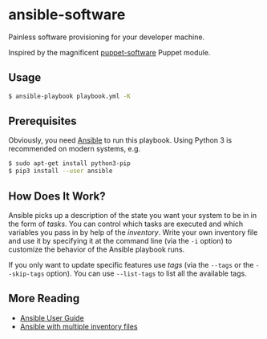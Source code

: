 ansible-software
================

Painless software provisioning for your developer machine.

Inspired by the magnificent [puppet-software](
https://github.com/edestecd/puppet-software) Puppet module.

Usage
-----

```bash
$ ansible-playbook playbook.yml -K
```

Prerequisites
-------------

Obviously, you need [Ansible](
http://docs.ansible.com/ansible/latest/installation_guide/intro_installation.html)
to run this playbook. Using Python 3 is recommended on modern systems, e.g.

```bash
$ sudo apt-get install python3-pip
$ pip3 install --user ansible
```

How Does It Work?
-----------------

Ansible picks up a description of the state you want your system to be in
in the form of _tasks_. You can control which tasks are executed and which
variables you pass in by help of the _inventory_. Write your own inventory
file and use it by specifying it at the command line (via the `-i` option)
to customize the behavior of the Ansible playbook runs.

If you only want to update specific features use _tags_ (via the `--tags`
or the `--skip-tags` option). You can use `--list-tags` to list all the
available tags.

More Reading
------------

- [Ansible User Guide](https://docs.ansible.com/ansible/latest/user_guide/index.html)
- [Ansible with multiple inventory files](
  http://allandenot.com/devops/2015/01/16/ansible-with-multiple-inventory-files.html)
